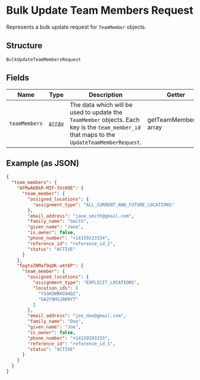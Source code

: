 
# Bulk Update Team Members Request

Represents a bulk update request for `TeamMember` objects.

## Structure

`BulkUpdateTeamMembersRequest`

## Fields

| Name | Type | Description | Getter | Setter |
|  --- | --- | --- | --- | --- |
| `teamMembers` | [`array`](/doc/models/update-team-member-request.md) | The data which will be used to update the `TeamMember` objects. Each key is the `team_member_id` that maps to the `UpdateTeamMemberRequest`. | getTeamMembers(): array | setTeamMembers(array teamMembers): void |

## Example (as JSON)

```json
{
  "team_members": {
    "AFMwA08kR-MIF-3Vs0OE": {
      "team_member": {
        "assigned_locations": {
          "assignment_type": "ALL_CURRENT_AND_FUTURE_LOCATIONS"
        },
        "email_address": "jane_smith@gmail.com",
        "family_name": "Smith",
        "given_name": "Jane",
        "is_owner": false,
        "phone_number": "+14159223334",
        "reference_id": "reference_id_2",
        "status": "ACTIVE"
      }
    },
    "fpgteZNMaf0qOK-a4t6P": {
      "team_member": {
        "assigned_locations": {
          "assignment_type": "EXPLICIT_LOCATIONS",
          "location_ids": [
            "YSGH2WBKG94QZ",
            "GA2Y9HSJ8KRYT"
          ]
        },
        "email_address": "joe_doe@gmail.com",
        "family_name": "Doe",
        "given_name": "Joe",
        "is_owner": false,
        "phone_number": "+14159283333",
        "reference_id": "reference_id_1",
        "status": "ACTIVE"
      }
    }
  }
}
```

